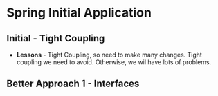 # Spring Initial Application

## Initial - Tight Coupling
* **Lessons** - Tight Coupling, so need to make many changes. 
Tight coupling we need to avoid. Otherwise, we wil have lots of problems.

## Better Approach 1 - Interfaces


